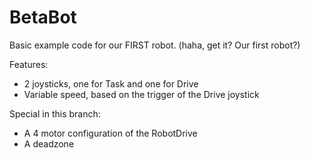 BetaBot
=======

Basic example code for our FIRST robot. (haha, get it? Our first robot?)

Features:
  - 2 joysticks, one for Task and one for Drive
  - Variable speed, based on the trigger of the Drive joystick
  
Special in this branch:
  - A 4 motor configuration of the RobotDrive
  - A deadzone
